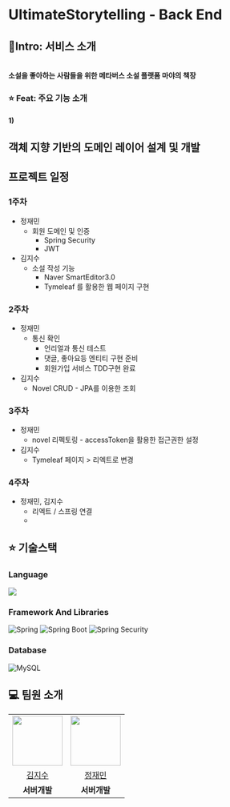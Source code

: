 # UltimateStorytelling - Back End

## 🚀Intro: 서비스 소개
<br/>
<strong>소설을 좋아하는 사람들을 위한 메타버스 소설 플랫폼 마야의 책장</strong>


### ⭐️ Feat: 주요 기능 소개

#### 1)

## 객체 지향 기반의 도메인 레이어 설계 및 개발

## 프로젝트 일정
### 1주차
- 정재민
    - 회원 도메인 및 인증
        - Spring Security
        - JWT
- 김지수
    - 소설 작성 기능
        - Naver SmartEditor3.0
        - Tymeleaf 를 활용한 웹 페이지 구현

### 2주차
- 정재민
    - 통신 확인
        - 언리얼과 통신 테스트
        - 댓글, 좋아요등 엔티티 구현 준비
        - 회원가입 서비스 TDD구현 완료
- 김지수
  - Novel CRUD
        - JPA를 이용한 조회
### 3주차
- 정재민
    - novel 리펙토링
          - accessToken을 활용한 접근권한 설정
- 김지수
    - Tymeleaf 페이지 > 리엑트로 변경 

### 4주차
- 정재민, 김지수
    - 리엑트 / 스프링 연결
    - 
## ⭐️ 기술스택
### Language
<img src="https://img.shields.io/badge/java-007396?style=for-the-badge&logo=java&logoColor=white"> 

### Framework And Libraries
![Spring](https://img.shields.io/static/v1?style=for-the-badge&message=Spring&color=6DB33F&logo=Spring&logoColor=FFFFFF&label=)
![Spring Boot](https://img.shields.io/static/v1?style=for-the-badge&message=Spring+Boot&color=6DB33F&logo=Spring+Boot&logoColor=FFFFFF&label=)
![Spring Security](https://img.shields.io/static/v1?style=for-the-badge&message=Spring+Security&color=6DB33F&logo=Spring+Security&logoColor=FFFFFF&label=)

### Database
![MySQL](https://img.shields.io/badge/mysql-%2300f.svg?style=for-the-badge&logo=mysql&logoColor=white)



## 💻 팀원 소개

<table>
  <tr>
    <td align="center"><img src="https://avatars.githubusercontent.com/u/122511847?v=4" width="100" height="100"/></td>
    <td align="center"><img src="https://avatars.githubusercontent.com/u/125876896?v=4" width="100" height="100"/></td>
  </tr>

  <tr>
    <td align="center"><a href="https://github.com/jisoo9603" target='_blank'>김지수</a></td>
    <td align="center"><a href="https://github.com/devJaem" target='_blank'>정재민</a></td>
  </tr>

  <tr>
    <td align="center"><b>서버개발</b></td>
    <td align="center"><b>서버개발</b></td>
  </tr>

</table>

<br>



<br>
